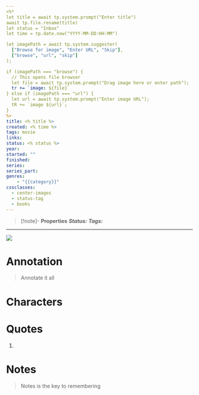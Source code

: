 ```yaml
---
<%* 
let title = await tp.system.prompt("Enter title")
await tp.file.rename(title)
let status = "Inbox"
let time = tp.date.now("YYYY-MM-DD:HH-MM")

let imagePath = await tp.system.suggester(
  ["Browse for image", "Enter URL", "Skip"], 
  ["browse", "url", "skip"]
);

if (imagePath === "browse") {
  // This opens file browser
  let file = await tp.system.prompt("Drag image here or enter path");
  tr += `image: ${file}`
} else if (imagePath === "url") {
  let url = await tp.system.prompt("Enter image URL");
  tR += `image ${url}`;
}
%>
title: <% title %>
created: <% time %>
tags: movie
links:
status: <% status %>
year:
started: ""
finished: 
series:
series_part:
genres:
	- "{{category}}"
cssclasses: 
  - center-images
  - status-tag
  - books
---
```


> [!note]- **Properties**
>  ***Status:***
>  ***Tags:***

--- 
![]({{coverUrl}})

# Annotation
> Annotate it all

# Characters

# Quotes
1. 

# Notes
> Notes is the key to remembering

